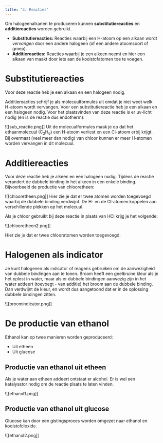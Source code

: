 ```yaml
---
title: "3: Reacties"
---
```

Om halogeenalkanen te produceren kunnen **substitutiereacties** en **additiereacties** worden gebruikt.

- **Substitutiereacties:** Reacties waarbij een H-atoom op een alkaan wordt *vervangen* door een andere halogeen (of een andere atoomsoort of groep).
- **Additiereacties:**  Reacties waarbij je een alkeen neemt en hier een alkaan van maakt door iets aan de koolstofatomen toe te voegen.
# Substitutiereacties
Voor deze reactie heb je een alkaan en een halogeen nodig.

Additiereacties schrijf je als molecuulformules uit omdat je niet weet welk H-atoom wordt vervangen. Voor een substitutiereactie heb je een alkaan en een halogeen nodig. Voor het plaatsvinden van deze reactie is er uv-licht nodig (en is de reactie dus endotherm):

![[sub_reactie.png]]
Uit de molecuulformules maak je op dat het ethaanmolecuul (C<sub>2</sub>H<sub>6</sub>) een H-atoom verliest en een Cl-atoom erbij krijgt.
Bij overmaat (veel meer dan nodig) van chloor kunnen er meer H-atomen worden vervangen in dit molecuul.
# Additiereacties
Voor deze reactie heb je alkeen en een halogeen nodig. Tijdens de reactie verandert de dubbele binding in het alkeen in een enkele binding. Bijvoorbeeld de productie van chlooretheen:

![[chlooretheen.png]]
Hier zie je dat er twee atomen worden toegevoegd waarbij de dubbele binding verdwijnt. De H- en de Cl-atomen koppelen aan verschillende plekken op het molecuul.

Als je chloor gebruikt bij deze reactie in plaats van HCl krijg je het volgende:

![[chlooretheen2.png]]

Hier zie je dat er twee chlooratomen worden toegevoegd.
# Halogenen als indicator 
Je kunt halogenen als indicator of reagens gebruiken om de aanwezigheid van dubbele bindingen aan te tonen. Broom heeft een geelbruine kleur als je het oplost in water, maar als er dubbele bindingen aanwezig zijn in het water addeert (toevoegt - van additie) het broom aan de dubbele binding. Dan verdwijnt de kleur, en wordt dus aangetoond dat er in de oplossing dubbele bindingen zitten.

![[broomindicator.png]]
# De productie van ethanol
Ethanol kan op twee manieren worden geproduceerd:
- Uit etheen
- Uit glucose
## Productie van ethanol uit etheen
Als je water aan etheen addeert ontstaat er alcohol. Er is wel een katalysator nodig om de reactie plaats te laten vinden.

![[ethanol1.png]]
## Productie van ethanol uit glucose
Glucose kan door een gistingsproces worden omgezet naar ethanol en koolstofdioxide.

![[ethanol2.png]]